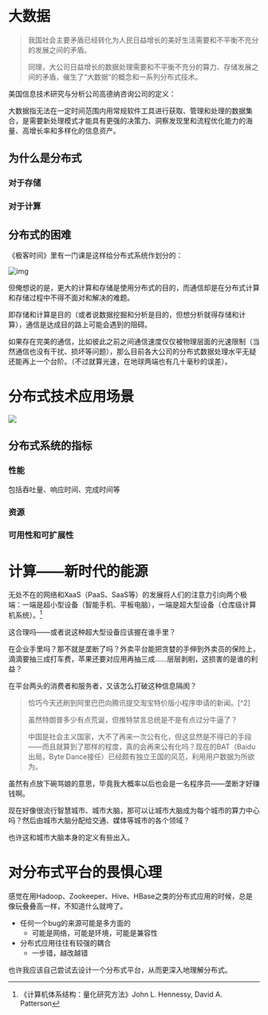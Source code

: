 # 大数据

> 我国社会主要矛盾已经转化为人民日益增长的美好生活需要和不平衡不充分的发展之间的矛盾。
>
> 同理，大公司日益增长的数据处理需要和不平衡不充分的算力、存储发展之间的矛盾，催生了“大数据”的概念和一系列分布式技术。

美国信息技术研究与分析公司高德纳咨询公司的定义：

大数据指无法在一定时间范围内用常规软件工具进行获取、管理和处理的数据集合，是需要新处理模式才能具有更强的决策力、洞察发现里和流程优化能力的海量、高增长率和多样化的信息资产。

## 为什么是分布式

### 对于存储



### 对于计算



## 分布式的困难

《极客时间》里有一门课是这样给分布式系统作划分的：

![img](C:/Users/Five/Desktop/note/img/1621319258507-c5df874a-36ba-4a55-9284-dee4e1cdb234.png)

但俺想说的是，更大的计算和存储是使用分布式的目的，而通信却是在分布式计算和存储过程中不得不面对和解决的难题。

即存储和计算是目的（或者说数据挖掘和分析是目的，但想分析就得存储和计算），通信是达成目的路上可能会遇到的阻碍。

如果存在完美的通信，比如彼此之前之间通信速度仅仅被物理层面的光速限制（当然通信也没有干扰、损坏等问题），那么目前各大公司的分布式数据处理水平无疑还能再上一个台阶。（不过就算光速，在地球两端也有几十毫秒的误差）。



# 分布式技术应用场景

![](C:/Users/Five/Desktop/note/img/0-01.jpg)

## 分布式系统的指标

### 性能

包括吞吐量、响应时间、完成时间等

### 资源

### 可用性和可扩展性





# 计算——新时代的能源

无处不在的网络和XaaS（PaaS、SaaS等）的发展将人们的注意力引向两个极端：一端是超小型设备（智能手机、平板电脑），一端是超大型设备（仓库级计算机系统）。[^1]

这合理吗——或者说这种超大型设备应该握在谁手里？

在企业手里吗？那不就是垄断了吗？外卖平台能把贪婪的手伸到外卖员的保险上，滴滴要抽三成打车费，苹果还要对应用再抽三成……层层剥削，这损害的是谁的利益？

在平台两头的消费者和服务者，又该怎么打破这种信息隔阂？

> 恰巧今天还刷到阿里巴巴向腾讯提交淘宝特价版小程序申请的新闻。[^2]
>
> 虽然特朗普多少有点荒诞，但推特禁言总统是不是有点过分牛逼了？
>
> 中国是社会主义国家，大不了再来一次公有化，但这显然是不得已的手段——而且就算到了那样的程度，真的会再来公有化吗？现在的BAT（Baidu出局，Byte Dance接任）已经颇有独立王国的风范，利用用户数据为所欲为。

虽然有点放下碗骂娘的意思，毕竟我大概率以后也会是一名程序员——垄断才好赚钱啊。

现在好像很流行智慧城市、城市大脑，那可以让城市大脑成为每个城市的算力中心吗？然后由城市大脑分配给交通、媒体等城市的各个领域？

也许这和城市大脑本身的定义有些出入。



# 对分布式平台的畏惧心理

感觉在用Hadoop、Zookeeper、Hive、HBase之类的分布式应用的时候，总是像玩叠叠高一样，不知道什么就垮了。

* 任何一个bug的来源可能是多方面的
  * 可能是网络，可能是环境，可能是兼容性
* 分布式应用往往有较强的耦合
  * 一步错，越改越错





也许我应该自己尝试去设计一个分布式平台，从而更深入地理解分布式。



[^1]: 《计算机体系结构：量化研究方法》John L. Hennessy, David A. Patterson
[^1]: 如何看待阿里巴巴向腾讯提交了淘宝特价版小程序的申请？ - 三叔侃侃的回答 - 知乎 https://www.zhihu.com/question/451187459/answer/1803784108
